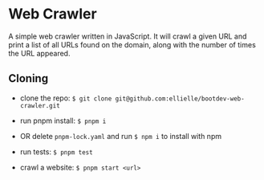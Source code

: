 # Web Crawler

A simple web crawler written in JavaScript. It will crawl a given URL and print a list of all URLs found on the domain, along with the number of times the URL appeared.

## Cloning

- clone the repo: `$ git clone git@github.com:ellielle/bootdev-web-crawler.git`

- run pnpm install: `$ pnpm i`

- OR delete `pnpm-lock.yaml` and run `$ npm i` to install with npm

- run tests: `$ pnpm test`

- crawl a website: `$ pnpm start <url>`
